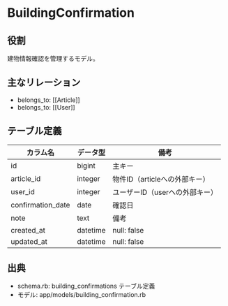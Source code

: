 # BuildingConfirmation

## 役割
建物情報確認を管理するモデル。

## 主なリレーション
- belongs_to: [[Article]]
- belongs_to: [[User]]

## テーブル定義

| カラム名 | データ型 | 備考 |
|---|---|---|
| id | bigint | 主キー |
| article_id | integer | 物件ID（articleへの外部キー） |
| user_id | integer | ユーザーID（userへの外部キー） |
| confirmation_date | date | 確認日 |
| note | text | 備考 |
| created_at | datetime | null: false |
| updated_at | datetime | null: false |

## 出典
- schema.rb: building_confirmations テーブル定義
- モデル: app/models/building_confirmation.rb 